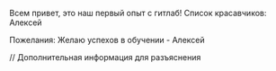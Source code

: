 Всем привет, это наш первый опыт с гитлаб!
Список красавчиков:
Алексей


Пожелания:
Желаю успехов в обучении - Алексей


// Дополнительная информация для разъяснения
